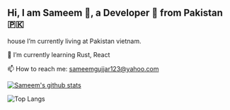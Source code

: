## Hi, I am Sameem 👋, a Developer :rocket: from Pakistan :pakistan:

house I’m currently living at Pakistan vietnam.

🌱 I’m currently learning Rust, React

📫 How to reach me: sameemgujjar123@yahoo.com

[![Sameem's github stats](https://github-readme-stats.vercel.app/api?username=sameem420&show_icons=true&theme=radical)](https://github.com/sameem420?tab=repositories)

![Top Langs](https://github-readme-stats.vercel.app/api/top-langs/?username=sameem420&langs_count=8&layout=compact)

